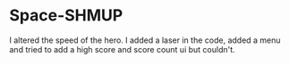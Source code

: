 # Space-SHMUP
I altered the speed of the hero. I added a laser in the code, added a menu and tried to add a high score and score count ui but couldn't.